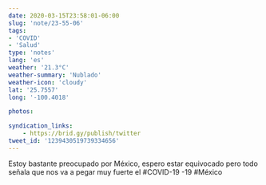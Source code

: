 ```yaml
---
date: 2020-03-15T23:58:01-06:00
slug: 'note/23-55-06'
tags:
- 'COVID'
- 'Salud'
type: 'notes'
lang: 'es'
weather: '21.3°C'
weather-summary: 'Nublado'
weather-icon: 'cloudy'
lat: '25.7557'
long: '-100.4018'

photos:

syndication_links:
    - https://brid.gy/publish/twitter
tweet_id: '1239430519739334656'
---
```

Estoy bastante preocupado por México, espero estar equivocado pero todo señala que nos va a pegar muy fuerte el #COVID-19 -19 #México 
